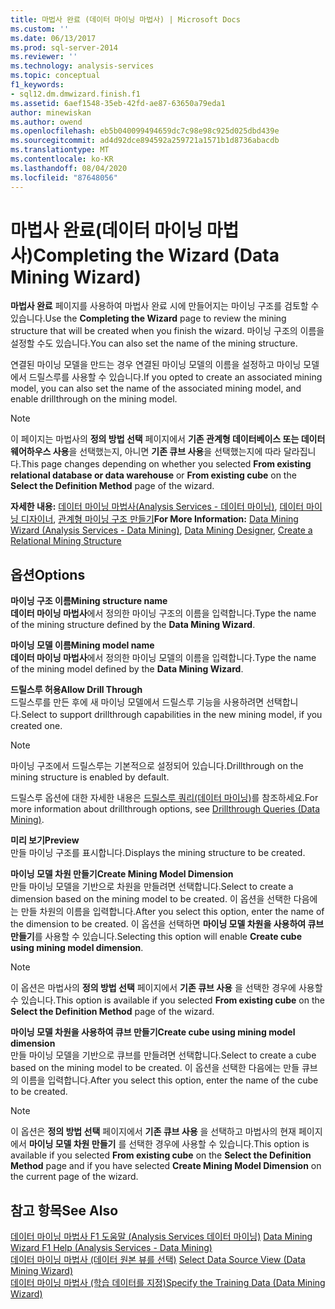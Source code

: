 ```yaml
---
title: 마법사 완료 (데이터 마이닝 마법사) | Microsoft Docs
ms.custom: ''
ms.date: 06/13/2017
ms.prod: sql-server-2014
ms.reviewer: ''
ms.technology: analysis-services
ms.topic: conceptual
f1_keywords:
- sql12.dm.dmwizard.finish.f1
ms.assetid: 6aef1548-35eb-42fd-ae87-63650a79eda1
author: minewiskan
ms.author: owend
ms.openlocfilehash: eb5b040099494659dc7c98e98c925d025dbd439e
ms.sourcegitcommit: ad4d92dce894592a259721a1571b1d8736abacdb
ms.translationtype: MT
ms.contentlocale: ko-KR
ms.lasthandoff: 08/04/2020
ms.locfileid: "87648056"
---
```

# <a name="completing-the-wizard-data-mining-wizard"></a><span data-ttu-id="04bd9-102">마법사 완료(데이터 마이닝 마법사)</span><span class="sxs-lookup"><span data-stu-id="04bd9-102">Completing the Wizard (Data Mining Wizard)</span></span>
  <span data-ttu-id="04bd9-103">**마법사 완료** 페이지를 사용하여 마법사 완료 시에 만들어지는 마이닝 구조를 검토할 수 있습니다.</span><span class="sxs-lookup"><span data-stu-id="04bd9-103">Use the **Completing the Wizard** page to review the mining structure that will be created when you finish the wizard.</span></span> <span data-ttu-id="04bd9-104">마이닝 구조의 이름을 설정할 수도 있습니다.</span><span class="sxs-lookup"><span data-stu-id="04bd9-104">You can also set the name of the mining structure.</span></span>  
  
 <span data-ttu-id="04bd9-105">연결된 마이닝 모델을 만드는 경우 연결된 마이닝 모델의 이름을 설정하고 마이닝 모델에서 드릴스루를 사용할 수 있습니다.</span><span class="sxs-lookup"><span data-stu-id="04bd9-105">If you opted to create an associated mining model, you can also set the name of the associated mining model, and enable drillthrough on the mining model.</span></span>  
  
> [!NOTE]  
>  <span data-ttu-id="04bd9-106">이 페이지는 마법사의 **정의 방법 선택** 페이지에서 **기존 관계형 데이터베이스 또는 데이터 웨어하우스 사용**을 선택했는지, 아니면 **기존 큐브 사용**을 선택했는지에 따라 달라집니다.</span><span class="sxs-lookup"><span data-stu-id="04bd9-106">This page changes depending on whether you selected **From existing relational database or data warehouse** or **From existing cube** on the **Select the Definition Method** page of the wizard.</span></span>  
  
 <span data-ttu-id="04bd9-107">**자세한 내용:** [데이터 마이닝 마법사&#40;Analysis Services - 데이터 마이닝&#41;](data-mining/data-mining-wizard-analysis-services-data-mining.md), [데이터 마이닝 디자이너](data-mining/data-mining-designer.md), [관계형 마이닝 구조 만들기](data-mining/create-a-relational-mining-structure.md)</span><span class="sxs-lookup"><span data-stu-id="04bd9-107">**For More Information:** [Data Mining Wizard &#40;Analysis Services - Data Mining&#41;](data-mining/data-mining-wizard-analysis-services-data-mining.md), [Data Mining Designer](data-mining/data-mining-designer.md), [Create a Relational Mining Structure](data-mining/create-a-relational-mining-structure.md)</span></span>  
  
## <a name="options"></a><span data-ttu-id="04bd9-108">옵션</span><span class="sxs-lookup"><span data-stu-id="04bd9-108">Options</span></span>  
 <span data-ttu-id="04bd9-109">**마이닝 구조 이름**</span><span class="sxs-lookup"><span data-stu-id="04bd9-109">**Mining structure name**</span></span>  
 <span data-ttu-id="04bd9-110">**데이터 마이닝 마법사**에서 정의한 마이닝 구조의 이름을 입력합니다.</span><span class="sxs-lookup"><span data-stu-id="04bd9-110">Type the name of the mining structure defined by the **Data Mining Wizard**.</span></span>  
  
 <span data-ttu-id="04bd9-111">**마이닝 모델 이름**</span><span class="sxs-lookup"><span data-stu-id="04bd9-111">**Mining model name**</span></span>  
 <span data-ttu-id="04bd9-112">**데이터 마이닝 마법사**에서 정의한 마이닝 모델의 이름을 입력합니다.</span><span class="sxs-lookup"><span data-stu-id="04bd9-112">Type the name of the mining model defined by the **Data Mining Wizard**.</span></span>  
  
 <span data-ttu-id="04bd9-113">**드릴스루 허용**</span><span class="sxs-lookup"><span data-stu-id="04bd9-113">**Allow Drill Through**</span></span>  
 <span data-ttu-id="04bd9-114">드릴스루를 만든 후에 새 마이닝 모델에서 드릴스루 기능을 사용하려면 선택합니다.</span><span class="sxs-lookup"><span data-stu-id="04bd9-114">Select to support drillthrough capabilities in the new mining model, if you created one.</span></span>  
  
> [!NOTE]  
>  <span data-ttu-id="04bd9-115">마이닝 구조에서 드릴스루는 기본적으로 설정되어 있습니다.</span><span class="sxs-lookup"><span data-stu-id="04bd9-115">Drillthrough on the mining structure is enabled by default.</span></span>  
  
 <span data-ttu-id="04bd9-116">드릴스루 옵션에 대한 자세한 내용은 [드릴스루 쿼리&#40;데이터 마이닝&#41;](data-mining/drillthrough-queries-data-mining.md)를 참조하세요.</span><span class="sxs-lookup"><span data-stu-id="04bd9-116">For more information about drillthrough options, see [Drillthrough Queries &#40;Data Mining&#41;](data-mining/drillthrough-queries-data-mining.md).</span></span>  
  
 <span data-ttu-id="04bd9-117">**미리 보기**</span><span class="sxs-lookup"><span data-stu-id="04bd9-117">**Preview**</span></span>  
 <span data-ttu-id="04bd9-118">만들 마이닝 구조를 표시합니다.</span><span class="sxs-lookup"><span data-stu-id="04bd9-118">Displays the mining structure to be created.</span></span>  
  
 <span data-ttu-id="04bd9-119">**마이닝 모델 차원 만들기**</span><span class="sxs-lookup"><span data-stu-id="04bd9-119">**Create Mining Model Dimension**</span></span>  
 <span data-ttu-id="04bd9-120">만들 마이닝 모델을 기반으로 차원을 만들려면 선택합니다.</span><span class="sxs-lookup"><span data-stu-id="04bd9-120">Select to create a dimension based on the mining model to be created.</span></span> <span data-ttu-id="04bd9-121">이 옵션을 선택한 다음에는 만들 차원의 이름을 입력합니다.</span><span class="sxs-lookup"><span data-stu-id="04bd9-121">After you select this option, enter the name of the dimension to be created.</span></span> <span data-ttu-id="04bd9-122">이 옵션을 선택하면 **마이닝 모델 차원을 사용하여 큐브 만들기**를 사용할 수 있습니다.</span><span class="sxs-lookup"><span data-stu-id="04bd9-122">Selecting this option will enable **Create cube using mining model dimension**.</span></span>  
  
> [!NOTE]  
>  <span data-ttu-id="04bd9-123">이 옵션은 마법사의 **정의 방법 선택** 페이지에서 **기존 큐브 사용** 을 선택한 경우에 사용할 수 있습니다.</span><span class="sxs-lookup"><span data-stu-id="04bd9-123">This option is available if you selected **From existing cube** on the **Select the Definition Method** page of the wizard.</span></span>  
  
 <span data-ttu-id="04bd9-124">**마이닝 모델 차원을 사용하여 큐브 만들기**</span><span class="sxs-lookup"><span data-stu-id="04bd9-124">**Create cube using mining model dimension**</span></span>  
 <span data-ttu-id="04bd9-125">만들 마이닝 모델을 기반으로 큐브를 만들려면 선택합니다.</span><span class="sxs-lookup"><span data-stu-id="04bd9-125">Select to create a cube based on the mining model to be created.</span></span> <span data-ttu-id="04bd9-126">이 옵션을 선택한 다음에는 만들 큐브의 이름을 입력합니다.</span><span class="sxs-lookup"><span data-stu-id="04bd9-126">After you select this option, enter the name of the cube to be created.</span></span>  
  
> [!NOTE]  
>  <span data-ttu-id="04bd9-127">이 옵션은 **정의 방법 선택** 페이지에서 **기존 큐브 사용** 을 선택하고 마법사의 현재 페이지에서 **마이닝 모델 차원 만들기** 를 선택한 경우에 사용할 수 있습니다.</span><span class="sxs-lookup"><span data-stu-id="04bd9-127">This option is available if you selected **From existing cube** on the **Select the Definition Method** page and if you have selected **Create Mining Model Dimension** on the current page of the wizard.</span></span>  
  
## <a name="see-also"></a><span data-ttu-id="04bd9-128">참고 항목</span><span class="sxs-lookup"><span data-stu-id="04bd9-128">See Also</span></span>  
 <span data-ttu-id="04bd9-129">[데이터 마이닝 마법사 F1 도움말 &#40;Analysis Services 데이터 마이닝&#41;](data-mining-wizard-f1-help-analysis-services-data-mining.md) </span><span class="sxs-lookup"><span data-stu-id="04bd9-129">[Data Mining Wizard F1 Help &#40;Analysis Services - Data Mining&#41;](data-mining-wizard-f1-help-analysis-services-data-mining.md) </span></span>  
 <span data-ttu-id="04bd9-130">[데이터 마이닝 마법사 &#40;데이터 원본 뷰를 선택&#41;](select-data-source-view-data-mining-wizard.md) </span><span class="sxs-lookup"><span data-stu-id="04bd9-130">[Select Data Source View &#40;Data Mining Wizard&#41;](select-data-source-view-data-mining-wizard.md) </span></span>  
 [<span data-ttu-id="04bd9-131">데이터 마이닝 마법사 &#40;학습 데이터를 지정&#41;</span><span class="sxs-lookup"><span data-stu-id="04bd9-131">Specify the Training Data &#40;Data Mining Wizard&#41;</span></span>](specify-the-training-data-data-mining-wizard.md)  
  
  
